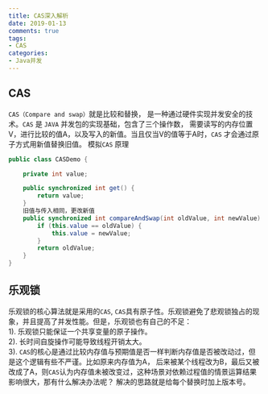 ```yaml
---
title: CAS深入解析
date: 2019-01-13
comments: true 
tags:
- CAS
categories:  
- Java并发
---
```

## CAS
`CAS（Compare and swap）`就是比较和替换， 是一种通过硬件实现并发安全的技术。`CAS` 是 `JAVA` 并发包的实现基础，包含了三个操作数，
需要读写的内存位置V，进行比较的值A，以及写入的新值。当且仅当V的值等于A时，`CAS` 才会通过原子方式用新值替换旧值。
模拟`CAS` 原理
```java
public class CASDemo {

    private int value;

    public synchronized int get() {
        return value;
    }
    旧值与传入相同，更改新值
    public synchronized int compareAndSwap(int oldValue, int newValue) {
        if (this.value == oldValue) {
            this.value = newValue;
        }
        return oldValue;
    }
}
```

## 乐观锁
乐观锁的核心算法就是采用的`CAS`, `CAS`具有原子性。乐观锁避免了悲观锁独占的现象，并且提高了并发性能。但是，乐观锁也有自己的不足：   
1). 乐观锁只能保证一个共享变量的原子操作。     
2). 长时间自旋操作可能导致线程开销太大。   
3). `CAS`的核心是通过比较内存值与预期值是否一样判断内存值是否被改动过，但是这个逻辑有些不严谨。比如原来内存值为A，
后来被某个线程改为B，最后又被改成了A，则`CAS`认为内存值未被改变过，这种场景对依赖过程值的情景运算结果影响很大，那有什么解决办法呢？
解决的思路就是给每个替换时加上版本号。